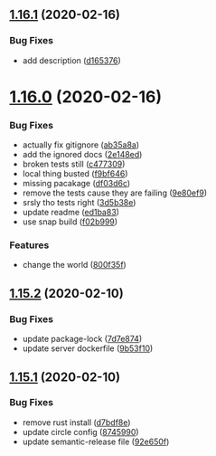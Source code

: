 ## [1.16.1](https://github.com/open-rpc/generator/compare/1.16.0...1.16.1) (2020-02-16)


### Bug Fixes

* add description ([d165376](https://github.com/open-rpc/generator/commit/d1653760654c167dbee2a09d4fb25fc79c8dbc71))

# [1.16.0](https://github.com/open-rpc/generator/compare/1.15.2...1.16.0) (2020-02-16)


### Bug Fixes

* actually fix gitignore ([ab35a8a](https://github.com/open-rpc/generator/commit/ab35a8a4c3a17a76aac454a66522ae47a1001ece))
* add the ignored docs ([2e148ed](https://github.com/open-rpc/generator/commit/2e148ed4b5231ae09628794e910cf92aa7142050))
* broken tests still ([c477309](https://github.com/open-rpc/generator/commit/c477309b53d4d8ac6b2947642ada9e8215ddd2ad))
* local thing busted ([f9bf646](https://github.com/open-rpc/generator/commit/f9bf6469da280a938b25a06fca80dac18fcdf29f))
* missing pacakage ([df03d6c](https://github.com/open-rpc/generator/commit/df03d6cfa0933a09f07571247c6d374f941f99ed))
* remove the tests cause they are failing ([9e80ef9](https://github.com/open-rpc/generator/commit/9e80ef9a11168eaf47ef439e075952e965943ae1))
* srsly tho tests right ([3d5b38e](https://github.com/open-rpc/generator/commit/3d5b38e95b68b43a0aad6480f31d4dbae97f4254))
* update readme ([ed1ba83](https://github.com/open-rpc/generator/commit/ed1ba83b013ee34c1f78d89933c30096f160c59e))
* use snap build ([f02b999](https://github.com/open-rpc/generator/commit/f02b999e6b856359df1ffbd6f21906da3ddb4d05))


### Features

* change the world ([800f35f](https://github.com/open-rpc/generator/commit/800f35f09b1d9b8d183a8c11e7a20ee6e384f7c9))

## [1.15.2](https://github.com/open-rpc/generator/compare/1.15.1...1.15.2) (2020-02-10)


### Bug Fixes

* update package-lock ([7d7e874](https://github.com/open-rpc/generator/commit/7d7e87475e96e638db0d97f526e8cb42c30c5e52))
* update server dockerfile ([9b53f10](https://github.com/open-rpc/generator/commit/9b53f1087db17910198462e2ce6736074cd22237))

## [1.15.1](https://github.com/open-rpc/generator/compare/1.15.0...1.15.1) (2020-02-10)


### Bug Fixes

* remove rust install ([d7bdf8e](https://github.com/open-rpc/generator/commit/d7bdf8ef8d359c88d234d69ecc741eee2f1ce5de))
* update circle config ([8745990](https://github.com/open-rpc/generator/commit/8745990cd56e5e0466d476d07540a7aaba07e9cc))
* update semantic-release file ([92e650f](https://github.com/open-rpc/generator/commit/92e650f61650f4f8803009b91b4a6b052d59f678))
